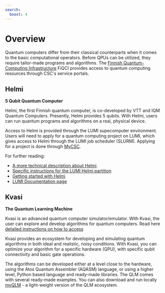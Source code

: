 ```yaml
---
search:
  boost: 4
---
```


# Overview

Quantum computers differ from their classical counterparts when it comes to the basic 
computational operators. Before QPUs can be utilized, they require tailor-made programs 
and algorithms. The [Finnish Quantum-Computing Infrastructure](https://fiqci.fi) FiQCI provides access to
quantum computing resources through CSC's service portals.

## Helmi

**5 Qubit Quantum Computer**

Helmi, the first Finnish quantum computer, is co-developed by VTT and IQM Quantum Computers. Presently, Helmi provides 5 qubits. With Helmi, users can run quantum programs and algorithms on a real, physical device.

Access to Helmi is provided through the LUMI supecomputer environment. Users will need to apply for a quantum computing project on LUMI, which gives access to Helmi through the LUMI job scheduler (SLURM). Applying for a project is done through [MyCSC](../../accounts/how-to-create-new-project.md).

For further reading:

* [A more technical description about Helmi](./helmi/helmi-specs.md).
* [Specific instructions for the LUMI Helmi partition](./helmi/fiqci-partition.md)
* [Getting started with Helmi](./helmi/helmi-from-lumi.md)
* [LUMI Documentation page](https://docs.lumi-supercomputer.eu/)


## Kvasi

**The Quantum Learning Machine**

Kvasi is an advanced quantum computer simulator/emulator. With Kvasi, the user can explore and develop algorithms 
for quantum computers. Read here [detailed instructions on how to access](../quantum-computing/kvasi/kvasi.md)

Kvasi provides an ecosystem for developing and simulating quantum algorithms in both 
ideal and realistic, noisy conditions. With Kvasi, you can optimize your algorithm 
for a specific hardware (QPU), with specific qubit connectivity and basic gate operations.

The algorithms can be developed either at a level close to the hardware, using 
the Atos Quantum Assembler (AQASM) language, or using a higher level, Python based 
language and ready-made libraries. The QLM comes with several ready-made examples.
You can also download and run locally [myQLM](../quantum-computing/kvasi/kvasi.md#myqlm) - a light-weight version of the 
QLM ecosystem.


